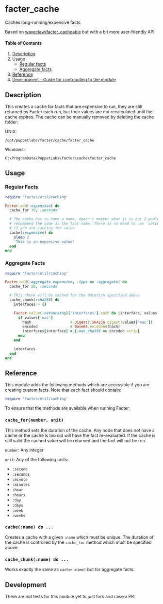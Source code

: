 
# facter_cache

Caches long-running/expensive facts.

Based on [waveclaw/facter_cacheable](https://forge.puppet.com/waveclaw/facter_cacheable) but with a bit more user-friendly API

#### Table of Contents

1. [Description](#description)
2. [Usage](#usage)
    * [Regular facts](#regular-facts)
    * [Aggregate facts](#aggregate-facts)
3. [Reference](#reference)
4. [Development - Guide for contributing to the module](#development)

## Description

This creates a cache for facts that are expensive to run, they are still returned by Facter each run, but their values are not recalculated until the cache expires. The cache can be manually removed by deleting the cache folder:

UNIX:

```
/opt/puppetlabs/facter/cache/facter_cache
```

Windows:

```
C:\ProgramData\PuppetLabs\facter\cache\facter_cache
```

## Usage

### Regular Facts

```ruby
require 'facter/util/caching'

Facter.add(:expensive) do
  cache_for 10, :seconds

  # The cache has to have a name, doesn't matter what it is but I would
  # recommend the same as the fact name. There is no need to use `setcode`
  # if you are caching the value
  cache(:expensive) do
    sleep 2
    'This is an expensive value'
  end
end
```

### Aggregate Facts

```ruby
require 'facter/util/caching'

Facter.add(:aggregate_expensive, :type => :aggregate) do
  cache_for 20, :seconds

  # This chunk will be cached for the duration specified above
  cache_chunk(:sha256) do
    interfaces = {}

    Facter.value(:networking)['interfaces'].each do |interface, values|
      if values['mac']
        hash                  = Digest::SHA256.digest(values['mac'])
        encoded               = Base64.encode64(hash)
        interfaces[interface] = {:mac_sha256 => encoded.strip}
      end
    end

    interfaces
  end
end
```

## Reference

This module adds the following methods which are accessible if you are creating custom facts. Note that each fact should contain:

```ruby
require 'facter/util/caching'
```

To ensure that the methods are available when running Facter.

### `cache_for(number, unit)`

This method sets the duration of the cache. Any node that does not have a cache or the cache is too old will have the fact re-evaluated. If the cache is still valid the cached value will be returned and the fact will not be run.

`number`: Any integer

`unit`: Any of the following units:

  - `:second`
  - `:seconds`
  - `:minute`
  - `:minutes`
  - `:hour`
  - `:hours`
  - `:day`
  - `:days`
  - `:week`
  - `:weeks`


### `cache(:name) do ...`

Creates a cache with a given `:name` which must be unique. The duration of the cache is controlled by the `cache_for` method which must be specified above.

### `cache_chunk(:name) do ...`

Works exactly the same as `cache(:name)` but for aggregate facts.

## Development

There are not tests for this module yet to just fork and raise a PR.
